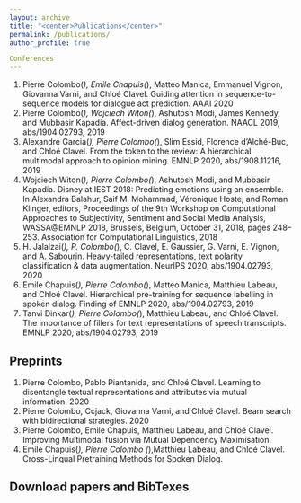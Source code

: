 ```yaml
---
layout: archive
title: "<center>Publications</center>"
permalink: /publications/
author_profile: true

Conferences
---
```

1. Pierre Colombo(*), Emile Chapuis(*), Matteo Manica, Emmanuel Vignon, Giovanna Varni, and Chloé
Clavel. Guiding attention in sequence-to-sequence models for dialogue act prediction. AAAI 2020
2. Pierre Colombo(*), Wojciech Witon(*), Ashutosh Modi, James Kennedy, and Mubbasir Kapadia.
Affect-driven dialog generation. NAACL 2019, abs/1904.02793, 2019
3. Alexandre Garcia(*), Pierre Colombo(*), Slim Essid, Florence d’Alché-Buc, and Chloé Clavel. From the token to the review: A hierarchical multimodal approach to opinion mining. EMNLP 2020, abs/1908.11216,
2019
4. Wojciech Witon(*), Pierre Colombo(*), Ashutosh Modi, and Mubbasir Kapadia. Disney at IEST 2018:
Predicting emotions using an ensemble. In Alexandra Balahur, Saif M. Mohammad, Véronique Hoste, and
Roman Klinger, editors, Proceedings of the 9th Workshop on Computational Approaches to Subjectivity,
Sentiment and Social Media Analysis, WASSA@EMNLP 2018, Brussels, Belgium, October 31, 2018,
pages 248–253. Association for Computational Linguistics, 2018
5. H. Jalalzai(*), P. Colombo(*), C. Clavel, E. Gaussier, G. Varni, E. Vignon, and A. Sabourin. Heavy-tailed
representations, text polarity classification & data augmentation. NeurIPS 2020, abs/1904.02793, 2020
6. Emile Chapuis(*), Pierre Colombo(*), Matteo Manica, Matthieu Labeau, and Chloé Clavel. Hierarchical
pre-training for sequence labelling in spoken dialog. Finding of EMNLP 2020, abs/1904.02793, 2019
7. Tanvi Dinkar(*), Pierre Colombo(*), Matthieu Labeau, and Chloé Clavel. The importance of fillers for
text representations of speech transcripts. EMNLP 2020, abs/1904.02793, 2019

Preprints
---
1. Pierre Colombo, Pablo Piantanida, and Chloé Clavel. Learning to disentangle textual representations
and attributes via mutual information. 2020
2. Pierre Colombo, Ccjack, Giovanna Varni, and Chloé Clavel. Beam search with bidirectional strategies.
2020
3. Pierre Colombo, Emile Chapuis, Matthieu Labeau, and Chloé Clavel. Improving Multimodal fusion via Mutual Dependency Maximisation. 
4. Emile Chapuis(*), Pierre Colombo (*),Matthieu Labeau, and Chloé Clavel. Cross-Lingual Pretraining Methods for Spoken Dialog. 





Download papers and BibTexes
---
<script src="https://bibbase.org/show?bib=https://dblp.org/pid/229/3167.bib&jsonp=1"></script>